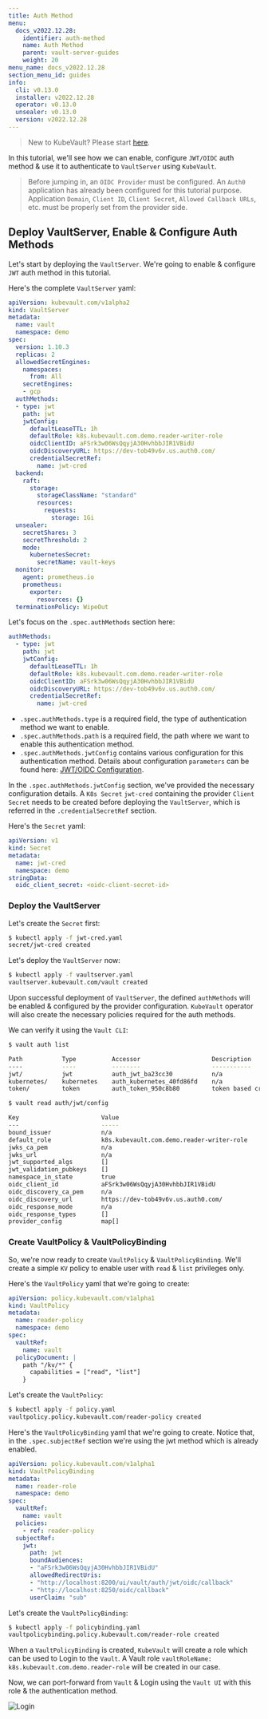 ```yaml
---
title: Auth Method
menu:
  docs_v2022.12.28:
    identifier: auth-method
    name: Auth Method
    parent: vault-server-guides
    weight: 20
menu_name: docs_v2022.12.28
section_menu_id: guides
info:
  cli: v0.13.0
  installer: v2022.12.28
  operator: v0.13.0
  unsealer: v0.13.0
  version: v2022.12.28
---
```


> New to KubeVault? Please start [here](/docs/v2022.12.28/concepts/README).

In this tutorial, we'll see how we can enable, configure `JWT/OIDC` auth method & use it to authenticate to `VaultServer` using `KubeVault`.  

> Before jumping in, an `OIDC Provider` must be configured. An `Auth0` application has already been configured for this tutorial purpose. Application `Domain`, `Client ID`, `Client Secret`, `Allowed Callback URLs`, etc. must be properly set from the provider side.

## Deploy VaultServer, Enable & Configure Auth Methods

Let's start by deploying the `VaultServer`. We're going to enable & configure `JWT` auth method in this tutorial. 

Here's the complete `VaultServer` yaml:

```yaml
apiVersion: kubevault.com/v1alpha2
kind: VaultServer
metadata:
  name: vault
  namespace: demo
spec:
  version: 1.10.3
  replicas: 2
  allowedSecretEngines:
    namespaces:
      from: All
    secretEngines:
    - gcp
  authMethods:
  - type: jwt
    path: jwt
    jwtConfig:
      defaultLeaseTTL: 1h
      defaultRole: k8s.kubevault.com.demo.reader-writer-role
      oidcClientID: aFSrk3w06WsQqyjA30HvhbbJIR1VBidU
      oidcDiscoveryURL: https://dev-tob49v6v.us.auth0.com/
      credentialSecretRef: 
        name: jwt-cred
  backend:
    raft:
      storage:
        storageClassName: "standard"
        resources:
          requests:
            storage: 1Gi
  unsealer:
    secretShares: 3
    secretThreshold: 2
    mode:
      kubernetesSecret:
        secretName: vault-keys
  monitor:
    agent: prometheus.io
    prometheus:
      exporter:
        resources: {}
  terminationPolicy: WipeOut

```

Let's focus on the `.spec.authMethods` section here:

```yaml
authMethods:
  - type: jwt
    path: jwt
    jwtConfig:
      defaultLeaseTTL: 1h
      defaultRole: k8s.kubevault.com.demo.reader-writer-role
      oidcClientID: aFSrk3w06WsQqyjA30HvhbbJIR1VBidU
      oidcDiscoveryURL: https://dev-tob49v6v.us.auth0.com/
      credentialSecretRef: 
        name: jwt-cred

```

* `.spec.authMethods.type` is a required field, the type of authentication method we want to enable.
* `.spec.authMethods.path` is a required field, the path where we want to enable this authentication method.
* `.spec.authMethods.jwtConfig` contains various configuration for this authentication method. Details about configuration `parameters` can be found here: [JWT/OIDC Configuration](https://www.vaultproject.io/api-docs/auth/jwt#configure).

In the `.spec.authMethods.jwtConfig` section, we've provided the necessary configuration details. A `K8s Secret` `jwt-cred` containing the provider `Client Secret` needs to be created before deploying the `VaultServer`, which is referred in the `.credentialSecretRef` section.

Here's the `Secret` yaml:

```yaml
apiVersion: v1
kind: Secret
metadata:
  name: jwt-cred
  namespace: demo
stringData:
  oidc_client_secret: <oidc-client-secret-id>

```

### Deploy the VaultServer

Let's create the `Secret` first:
```bash
$ kubectl apply -f jwt-cred.yaml
secret/jwt-cred created
```

Let's deploy the `VaultServer` now:
```bash
$ kubectl apply -f vaultserver.yaml
vaultserver.kubevault.com/vault created
```

Upon successful deployment of `VaultServer`, the defined `authMethods` will be enabled & configured by the provider configuration. `KubeVault` operator will also create the necessary policies required for the auth methods.

We can verify it using the `Vault CLI`:

```bash
$ vault auth list

Path           Type          Accessor                    Description
----           ----          --------                    -----------
jwt/           jwt           auth_jwt_ba23cc30           n/a
kubernetes/    kubernetes    auth_kubernetes_40fd86fd    n/a
token/         token         auth_token_950c8b80         token based credentials
```

```bash
$ vault read auth/jwt/config

Key                       Value
---                       -----
bound_issuer              n/a
default_role              k8s.kubevault.com.demo.reader-writer-role
jwks_ca_pem               n/a
jwks_url                  n/a
jwt_supported_algs        []
jwt_validation_pubkeys    []
namespace_in_state        true
oidc_client_id            aFSrk3w06WsQqyjA30HvhbbJIR1VBidU
oidc_discovery_ca_pem     n/a
oidc_discovery_url        https://dev-tob49v6v.us.auth0.com/
oidc_response_mode        n/a
oidc_response_types       []
provider_config           map[]

```
### Create VaultPolicy & VaultPolicyBinding

So, we're now ready to create `VaultPolicy` & `VaultPolicyBinding`. We'll create a simple `KV` policy to enable user with `read` & `list` privileges only.

Here's the `VaultPolicy` yaml that we're going to create:

```yaml
apiVersion: policy.kubevault.com/v1alpha1
kind: VaultPolicy
metadata:
  name: reader-policy
  namespace: demo
spec:
  vaultRef:
    name: vault
  policyDocument: |
    path "/kv/*" {
      capabilities = ["read", "list"]
    }

```

Let's create the `VaultPolicy`:

```bash
$ kubectl apply -f policy.yaml
vaultpolicy.policy.kubevault.com/reader-policy created
```

Here's the `VaultPolicyBinding` yaml that we're going to create. Notice that, in the `.spec.subjectRef` section we're using the jwt method which is already enabled.

```yaml
apiVersion: policy.kubevault.com/v1alpha1
kind: VaultPolicyBinding
metadata:
  name: reader-role
  namespace: demo
spec:
  vaultRef:
    name: vault
  policies:
    - ref: reader-policy
  subjectRef:
    jwt:
      path: jwt
      boundAudiences: 
      - "aFSrk3w06WsQqyjA30HvhbbJIR1VBidU"
      allowedRedirectUris: 
      - "http://localhost:8200/ui/vault/auth/jwt/oidc/callback"
      - "http://localhost:8250/oidc/callback"
      userClaim: "sub"

```

Let's create the `VaultPolicyBinding`:

```bash
$ kubectl apply -f policybinding.yaml
vaultpolicybinding.policy.kubevault.com/reader-role created
```

When a `VaultPolicyBinding` is created, `KubeVault` will create a role which can be used to Login to the `Vault`. A Vault role `vaultRoleName: k8s.kubevault.com.demo.reader-role` will be created in our case.

Now, we can port-forward from `Vault` & Login using the `Vault UI` with this role & the authentication method.

![Login](/docs/v2022.12.28/images/guides/vault-server/vault-login.jpg)
